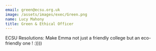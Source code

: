 ```yaml
---
email: green@ecsu.org.uk
image: /assets/images/exec/Green.png
name: Lucy Mahony	
title: Green & Ethical Officer
---
```


ECSU Resolutions: Make Emma not just a friendly college but an eco-friendly one ! :))))